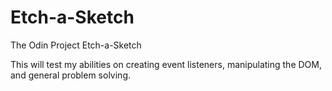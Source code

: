 # Etch-a-Sketch
The Odin Project Etch-a-Sketch


This will test my abilities on creating event listeners, manipulating the DOM, and general problem solving. 